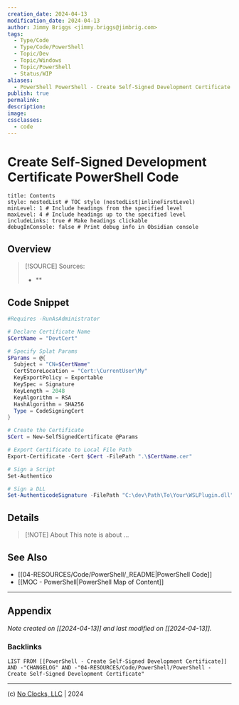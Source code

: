 ```yaml
---
creation_date: 2024-04-13
modification_date: 2024-04-13
author: Jimmy Briggs <jimmy.briggs@jimbrig.com>
tags:
  - Type/Code
  - Type/Code/PowerShell
  - Topic/Dev
  - Topic/Windows
  - Topic/PowerShell
  - Status/WIP
aliases:
  - PowerShell PowerShell - Create Self-Signed Development Certificate Code
publish: true
permalink:
description:
image:
cssclasses:
  - code
---
```


# Create Self-Signed Development Certificate PowerShell Code

```table-of-contents
title: Contents 
style: nestedList # TOC style (nestedList|inlineFirstLevel)
minLevel: 1 # Include headings from the specified level
maxLevel: 4 # Include headings up to the specified level
includeLinks: true # Make headings clickable
debugInConsole: false # Print debug info in Obsidian console
```

## Overview

> [!SOURCE] Sources:
> - **

## Code Snippet

```powershell
#Requires -RunAsAdministrator

# Declare Certificate Name
$CertName = "DevtCert"

# Specify Splat Params
$Params = @{
  Subject = "CN=$CertName"
  CertStoreLocation = "Cert:\CurrentUser\My"
  KeyExportPolicy = Exportable
  KeySpec = Signature
  KeyLength = 2048
  KeyAlgorithm = RSA
  HashAlgorithm = SHA256
  Type = CodeSigningCert
}

# Create the Certificate
$Cert = New-SelfSignedCertificate @Params

# Export Certificate to Local File Path
Export-Certificate -Cert $Cert -FilePath ".\$CertName.cer"

# Sign a Script
Set-Authentico

# Sign a DLL
Set-AuthenticodeSignature -FilePath "C:\dev\Path\To\Your\WSLPlugin.dll" -Certificate $cert
```

## Details

> [!NOTE] About
> This note is about ...

## See Also

- [[04-RESOURCES/Code/PowerShell/_README|PowerShell Code]]
- [[MOC - PowerShell|PowerShell Map of Content]]

***

## Appendix

*Note created on [[2024-04-13]] and last modified on [[2024-04-13]].*

### Backlinks

```dataview
LIST FROM [[PowerShell - Create Self-Signed Development Certificate]] AND -"CHANGELOG" AND -"04-RESOURCES/Code/PowerShell/PowerShell - Create Self-Signed Development Certificate"
```

***

(c) [No Clocks, LLC](https://github.com/noclocks) | 2024